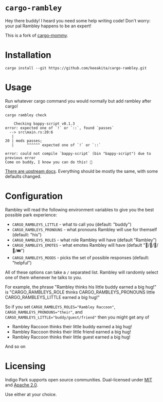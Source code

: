 # `cargo-rambley`

Hey there buddy! I heard you need some help writing code! Don't worry: your pal Rambley happens to be an expert!

This is a fork of [cargo-mommy](https://faultlore.com/cargo-mommy/).

# Installation

`cargo install --git https://github.com/keeakita/cargo-rambley.git`


# Usage

Run whatever cargo command you would normally but add rambley after cargo!

```
cargo rambley check

    Checking bappy-script v0.1.3
error: expected one of `!` or `::`, found `passes`
  --> src\main.rs:20:6
   |
20 | mods passes;
   |      ^^^^^^ expected one of `!` or `::`

error: could not compile `bappy-script` (bin "bappy-script") due to previous error
Come on buddy, I know you can do this! 🦝
```

[There are upstream docs](https://faultlore.com/cargo-mommy/book/). Everything should be mostly the same, with some defaults changed.


# Configuration

Rambley will read the following environment variables to give you the best possible park experience:

* `CARGO_RAMBLEYS_LITTLE` - what to call you (default: "buddy")
* `CARGO_RAMBLEYS_PRONOUNS` - what pronouns Rambley will use for themself (default: "his")
* `CARGO_RAMBLEYS_ROLES` - what role Rambley will have (default "Rambley")
* `CARGO_RAMBLEYS_EMOTES` - what emotes Rambley will have (default "🦝/🎢/🎡/🎠/🎟️")
* `CARGO_RAMBLEYS_MOODS` - picks the set of possible responses (default: "helpful")

All of these options can take a `/` separated list. Rambley will randomly select one of them whenever he talks to you.

For example, the phrase "Rambley thinks his little buddy earned a big hug!" is "CARGO_RAMBLEYS_ROLE thinks CARGO_RAMBLEYS_PRONOUNS little CARGO_RAMBLEYS_LITTLE earned a big hug!"

So if you set `CARGO_RAMBLEYS_ROLES="Rambley Raccoon"`, `CARGO_RAMBLEYS_PRONOUNS="their"`, and `CARGO_RAMBLEYS_LITTLE="buddy/guest/friend"` then you might get any of

* Rambley Raccoon thinks their little buddy earned a big hug!
* Rambley Raccoon thinks their little friend earned a big hug!
* Rambley Raccoon thinks their little guest earned a big hug!

And so on


# Licensing
Indigo Park supports open source communities. Dual-licensed under [MIT](LICENSE-MIT) and [Apache 2.0](LICENSE-APACHE).

Use either at your choice.
